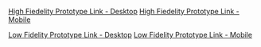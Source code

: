 [High Fiedelity Prototype Link - Desktop](https://www.figma.com/proto/ZHdLPIGSTg2ToobAg6HjP5/Wireframes---Yale-Art-Website?node-id=30-140&t=CLE150AsiR1L5tNR-1)
[High Fiedelity Prototype Link - Mobile](https://www.figma.com/proto/ZHdLPIGSTg2ToobAg6HjP5/Wireframes---Yale-Art-Website?node-id=30-71&t=CLE150AsiR1L5tNR-1)


[Low Fidelity Prototype Link - Desktop](https://www.figma.com/proto/ZHdLPIGSTg2ToobAg6HjP5/Wireframes---Yale-Art-Website?node-id=0-1&t=CLE150AsiR1L5tNR-1)
[Low Fidelity Prototype Link - Mobile](https://www.figma.com/proto/ZHdLPIGSTg2ToobAg6HjP5/Wireframes---Yale-Art-Website?node-id=7-39&t=CLE150AsiR1L5tNR-1)
